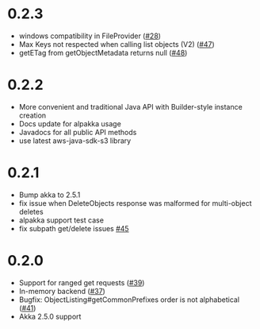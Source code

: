 0.2.3
=======
* windows compatibility in FileProvider ([#28](https://github.com/findify/s3mock/issues/28))
* Max Keys not respected when calling list objects (V2) ([#47](https://github.com/findify/s3mock/issues/47))
* getETag from getObjectMetadata returns null ([#48](https://github.com/findify/s3mock/issues/48))

0.2.2
=======
* More convenient and traditional Java API with Builder-style instance creation
* Docs update for alpakka usage
* Javadocs for all public API methods
* use latest aws-java-sdk-s3 library

0.2.1
=======
* Bump akka to 2.5.1
* fix issue when DeleteObjects response was malformed for multi-object deletes
* alpakka support test case
* fix subpath get/delete issues [#45](https://github.com/findify/s3mock/issues/45)

0.2.0
=======
* Support for ranged get requests ([#39](https://github.com/findify/s3mock/pull/39))
* In-memory backend ([#37](https://github.com/findify/s3mock/pull/37))
* Bugfix: ObjectListing#getCommonPrefixes order is not alphabetical ([#41](https://github.com/findify/s3mock/issues/41))
* Akka 2.5.0 support